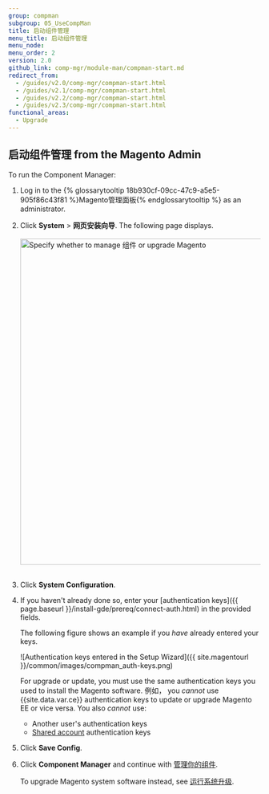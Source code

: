 ```yaml
---
group: compman
subgroup: 05_UseCompMan
title: 启动组件管理
menu_title: 启动组件管理
menu_node:
menu_order: 2
version: 2.0
github_link: comp-mgr/module-man/compman-start.md
redirect_from:
  - /guides/v2.0/comp-mgr/compman-start.html
  - /guides/v2.1/comp-mgr/compman-start.html
  - /guides/v2.2/comp-mgr/compman-start.html
  - /guides/v2.3/comp-mgr/compman-start.html
functional_areas:
  - Upgrade
---
```


<h2 id="compman-access">启动组件管理 from the Magento Admin</h2>
To run the Component Manager:

1.	Log in to the {% glossarytooltip 18b930cf-09cc-47c9-a5e5-905f86c43f81 %}Magento管理面板{% endglossarytooltip %} as an administrator.
2.	Click **System** > **网页安装向导**.
	The following page displays.<br><br>
	<img src="{{ site.baseurl }}/common/images/cman_upgr_initial.png" width="650px" alt="Specify whether to manage 组件 or upgrade Magento"><br><br>
3.	Click **System Configuration**.
4.	If you haven't already done so, enter your [authentication keys]({{ page.baseurl }}/install-gde/prereq/connect-auth.html) in the provided fields.

	The following figure shows an example if you *have* already entered your keys.

	![Authentication keys entered in the Setup Wizard]({{ site.magentourl }}/common/images/compman_auth-keys.png)

	<div class="bs-callout bs-callout-warning">
    	<p>For upgrade or update, you must use the same authentication keys you used to install the Magento software. 例如， you <em>cannot</em> use {{site.data.var.ce}} authentication keys to update or upgrade Magento EE or vice versa. You also <em>cannot</em> use:</p>
    	<ul><li>Another user's authentication keys</li>
    	<li><a href="http://docs.magento.com/m2/ce/user_guide/magento/magento-account-share.html" target="_blank">Shared account</a> authentication keys</li></ul>   
	</div>
5.	Click **Save Config**.
3.	Click **Component Manager** and continue with <a href="{{ page.baseurl }}/comp-mgr/module-man/compman-main-pg.html">管理你的组件</a>.

	To upgrade Magento system software instead, see <a href="{{ page.baseurl }}/comp-mgr/upgrader/upgrade-start.html">运行系统升级</a>.
